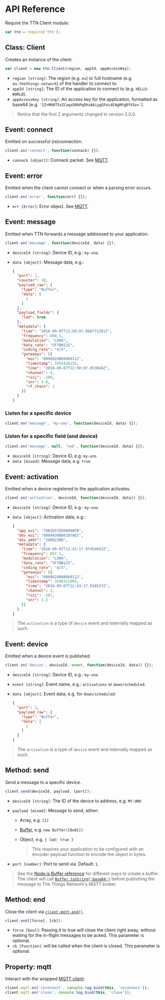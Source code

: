 # API Reference

Require the TTN Client module:

```js
var ttn = require('ttn');
```

## Class: Client

Creates an instance of the client:

```js
var client = new ttn.Client(region, appId, appAccessKey);
```

* `region [string]`: The region (e.g. `eu`) or full hostname (e.g. `eu.thethings.network`) of the handler to connect to.
* `appId [string]`: The ID of the application to connect to (e.g. `HELLO-WORLD`).
* `appAccessKey [string]`: An access key for the application, formatted as base64 (e.g. `'2Z+MU0T5xZCaqsD0bPqOhzA6iygGFoi4FAgMFgBfXSo='`).

> Notice that the first 2 arguments changed in version 2.0.0.

## Event: connect

Emitted on successful (re)connection.

```js
client.on('connect', function(connack) {});
```

* `connack [object]`: Connack packet. See [MQTT](https://www.npmjs.com/package/mqtt#event-connect).

## Event: error

Emitted when the client cannot connect or when a parsing error occurs.

```js
client.on('error', function(err) {});
```

* `err [Error]`: Error object. See [MQTT](https://www.npmjs.com/package/mqtt#event-error).

## Event: message

Emitted when TTN forwards a message addressed to your application.

```js
client.on('message', function(deviceId, data) {});
```

* `deviceId [string]`: Device ID, e.g.: `my-uno`.
* `data [object]`: Message data, e.g.:

  ```json
  {
    "port": 1,
    "counter": 10,
    "payload_raw": {
      "type": "Buffer",
      "data": [
        1
      ]
    },
    "payload_fields": {
      "led": true
    },
    "metadata": {
      "time": "2016-09-07T12:50:07.068771281Z",
      "frequency": 868.1,
      "modulation": "LORA",
      "data_rate": "SF7BW125",
      "coding_rate": "4/5",
      "gateways": [{
        "eui": "0000024B08060112",
        "timestamp": 3955426155,
        "time": "2016-09-07T12:50:07.053048Z",
        "channel": 4,
        "rssi": -109,
        "snr": 5.8,
        "rf_chain": 1
      }]
    }
  }
  ```

### Listen for a specific device

```js
client.on('message', 'my-uno', function(deviceId, data) {});
```

### Listen for a specific field (and device)

```js
client.on('message', null, 'led', function(deviceId, data) {});
```

*  `deviceId [string]`: Device ID, e.g. `my-uno`
*  `data [mixed]`: Message data, e.g. `true`

## Event: activation

Emitted when a device registered to the application activates.

```js
client.on('activation', deviceId, function(deviceId, data)) {});
```

* `deviceId [string]`: Device ID, e.g.: `my-uno`.
* `data [object]`: Activation data, e.g.:

  ```json
  {
    "app_eui": "70B3D57ED0000AFB",
    "dev_eui": "0004A30B001B7AD2",
    "dev_addr": "260023BB",
    "metadata": {
      "time": "2016-09-07T12:43:17.97454032Z",
      "frequency": 867.1,
      "modulation": "LORA",
      "data_rate": "SF7BW125",
      "coding_rate": "4/5",
      "gateways": [{
        "eui": "0000024B08060112",
        "timestamp": 3546311603,
        "time": "2016-09-07T12:43:17.938537Z",
        "channel": 2,
        "rssi": -107,
        "snr": 1.2
      }]
    }
  }
  ```
  
> The `activation` is a type of `device` event and internally mapped as such.

## Event: device

Emitted when a device event is published.

```js
client.on('device', deviceId, event, function(deviceId, data)) {});
```

* `deviceId [string]`: Device ID, e.g.: `my-uno`.
* `event [string]`: Event name, e.g.: `activations` or `down/scheduled`.
* `data [object]`: Event data, e.g. for `down/scheduled`:

  ```json
  {
    "port": 1,
    "payload_raw": {
      "type": "Buffer",
      "data": [
        1
      ]
    }
  }
  ```
  
> The `activation` is a type of `device` event and internally mapped as such.

## Method: send

Send a message to a specific device.

```js
client.send(deviceId, payload, [port]);
```

*  `deviceId [string]`: The ID of the device to address, e.g. `MY-UNO`
*  `payload [mixed]`: Message to send, either:
    *  Array, e.g. `[1]`
    *  [Buffer](https://nodejs.org/api/buffer.html), e.g. `new Buffer([0x01])`
    *  Object, e.g. `{ led: true }`
    
        > This requires your application to be configured with an encoder payload function to encode the object in bytes.
        
*  `port [number]`: Port to send via. Default: `1`.

> See the [Node.js Buffer reference](https://nodejs.org/api/buffer.html#buffer_class_buffer) for different ways to create a buffer. The client will call [`Buffer.toString('base64')`](https://nodejs.org/api/buffer.html#buffer_buf_tostring_encoding_start_end) before publishing the message to The Things Network's MQTT broker.

## Method: end

Close the client via [`client.mqtt.end()`](https://www.npmjs.com/package/mqtt#end).

```js
client.end([force], [cb]);
```

* `force [bool]`: Passing it to true will close the client right away, without waiting for the in-flight messages to be acked. This parameter is optional.
* `cb [Function]`: will be called when the client is closed. This parameter is optional.

## Property: mqtt

Interact with the wrapped [MQTT client](https://www.npmjs.com/package/mqtt):

```js
client.mqtt.on('reconnect', console.log.bind(this, 'reconnect'));
client.mqtt.on('close', console.log.bind(this, 'close'));
```
